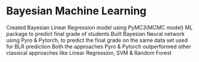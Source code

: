 # Bayesian Machine Learning
Created Bayesian Linear Regression model using PyMC3(MCMC model) ML package to predict final grade of students
Built Bayesian Neural network using Pyro & Pytorch, to predict the final grade on the same data set used for BLR prediction
Both the approaches Pyro & Pytorch outperformed other classical approaches like Linear Regression, SVM & Random Forest
